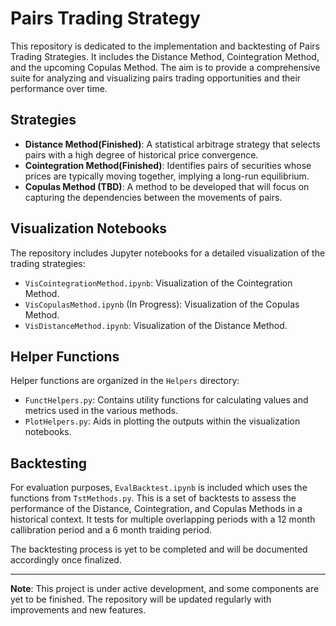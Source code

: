 # Pairs Trading Strategy

This repository is dedicated to the implementation and backtesting of Pairs Trading Strategies. It includes the Distance Method, Cointegration Method, and the upcoming Copulas Method. The aim is to provide a comprehensive suite for analyzing and visualizing pairs trading opportunities and their performance over time.

## Strategies

- **Distance Method(Finished)**: A statistical arbitrage strategy that selects pairs with a high degree of historical price convergence.
- **Cointegration Method(Finished)**: Identifies pairs of securities whose prices are typically moving together, implying a long-run equilibrium.
- **Copulas Method (TBD)**: A method to be developed that will focus on capturing the dependencies between the movements of pairs.

## Visualization Notebooks

The repository includes Jupyter notebooks for a detailed visualization of the trading strategies:

- `VisCointegrationMethod.ipynb`: Visualization of the Cointegration Method.
- `VisCopulasMethod.ipynb` (In Progress): Visualization of the Copulas Method.
- `VisDistanceMethod.ipynb`: Visualization of the Distance Method.

## Helper Functions

Helper functions are organized in the `Helpers` directory:

- `FunctHelpers.py`: Contains utility functions for calculating values and metrics used in the various methods.
- `PlotHelpers.py`: Aids in plotting the outputs within the visualization notebooks.

## Backtesting

For evaluation purposes, `EvalBacktest.ipynb` is included which uses the functions from `TstMethods.py`. This is a set of backtests to assess the performance of the Distance, Cointegration, and Copulas Methods in a historical context. It tests for multiple overlapping periods with a 12 month callibration period and a 6 month traiding period.

The backtesting process is yet to be completed and will be documented accordingly once finalized.

---

**Note**: This project is under active development, and some components are yet to be finished. The repository will be updated regularly with improvements and new features.

